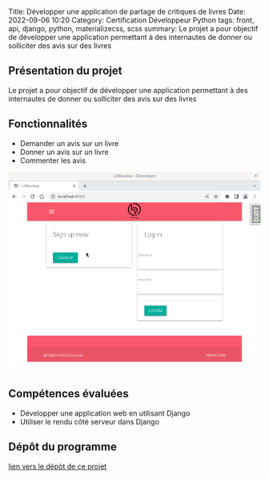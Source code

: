 Title: Développer une application de partage de critiques de livres
Date: 2022-09-06 10:20
Category: Certification Développeur Python
tags: front, api, django, python, materializecss, scss
summary: Le projet a pour objectif de développer une application permettant à des internautes de donner ou solliciter des avis 
sur des livres

## Présentation du projet

Le projet a pour objectif de développer une application permettant à des internautes de donner ou solliciter des avis 
sur des livres
## Fonctionnalités

- Demander un avis sur un livre
- Donner un avis sur un livre
- Commenter les avis 

![image](images/application-de-critiques-de-livres.gif)

## Compétences évaluées

- Développer une application web en utilisant Django
- Utiliser le rendu côté serveur dans Django

## Dépôt du programme
[lien vers le dépôt de ce projet](https://github.com/DelphinePythonique/projet9)

